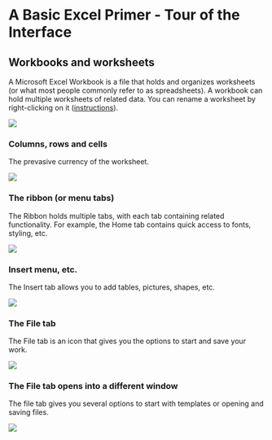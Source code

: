 # A Basic Excel Primer - Tour of the Interface

## Workbooks and worksheets

A Microsoft Excel Workbook is a file that holds and organizes worksheets (or what most people commonly refer to as spreadsheets). A workbook can hold multiple worksheets of related data. You can rename a worksheet by right-clicking on it ([instructions](https://support.office.com/en-us/article/Rename-a-worksheet-3F1F7148-EE83-404D-8EF0-9FF99FBAD1F9?ui=en-US&rs=en-US&ad=US&fromAR=1)).

![][1]

[1]: images/a-basic-excel-primer-the-interface/workbooks-and-worksheets.png

### Columns, rows and cells

The prevasive currency of the worksheet.

![][2]

[2]: images/a-basic-excel-primer-the-interface/columns--rows-and-cells.png

### The ribbon (or menu tabs)

The Ribbon holds multiple tabs, with each tab containing related functionality. For example, the Home tab contains quick access to fonts, styling, etc.

![][3]

[3]: images/a-basic-excel-primer-the-interface/the-ribbon--or-menu-tabs-.png

### Insert menu, etc.

The Insert tab allows you to add tables, pictures, shapes, etc.

![][4]

[4]: images/a-basic-excel-primer-the-interface/insert-menu--etc.png

### The File tab 

The File tab is an icon that gives you the options to start and save your work.

![][5]

[5]: images/a-basic-excel-primer-the-interface/the-file-tab-.png

### The File tab opens into a different window

The file tab gives you several options to start with templates or opening and saving files.

![][6]

[6]: images/a-basic-excel-primer-the-interface/the-file-tab-opens-into-a-different-window.png